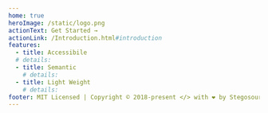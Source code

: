 ```yaml
---
home: true
heroImage: /static/logo.png
actionText: Get Started →
actionLink: /Introduction.html#introduction
features:
  - title: Accessibile
  # details:
  - title: Semantic
    # details:
  - title: Light Weight
    # details:
footer: MIT Licensed | Copyright © 2018-present </> with ❤️️ by Stegosource
---
```

